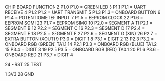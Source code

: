 CHIP	BOARD	FUNCTION
2	P1.0	P1.0 = GREEN LED
3	P1.1	P1.1 = UART RECEIVE
4	P1.2	P1.2 = UART TRANSMIT
5	P1.3	P1.3 = ONBOARD BUTTON
6		P1.4 = POTENTIOMETER INPUT
7		P1.5 = EEPROM CLOCK
22		P1.6 = EEPROM SOMI
23		P1.7 = EEPROM SIMO
10		P2.0 = SEGMENT A
11		P2.1 = SEGMENT B
12		P2.2 = SEGMENT C
16		P2.3 = SEGMENT D
17		P2.4 = SEGMENT E
18		P2.5 = SEGMENT F
27		P2.6 = SEGMENT G (XIN)
26		P2.7 = EXTRA BUTTON (XOUT)
9		P3.0 = DIGIT 1
8		P3.1 = DIGIT 2
13	P2.3	P3.2 = ONBOARD RGB (GREEN) TA1.1
14	P2.1	P3.3 = ONBOARD RGB (BLUE) TA1.2
15		P3.4 = DIGIT 3
19	P2.5	P3.5 = ONBOARD RGB (RED) TA0.1
20	P1.6	P3.6 = ONBOARD RED
21		P3.7 = DIGIT 4

24	~RST
25	TEST	

1	3V3
28	GND